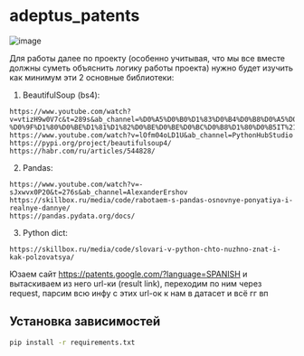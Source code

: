 # adeptus_patents
![image](https://github.com/user-attachments/assets/6e46b1a8-e84a-4960-9bbe-0854945df6e9)


Для работы далее по проекту (особенно учитывая, что мы все вместе должны суметь объяснить логику работы проекта) нужно будет изучить как минимум эти 2 основные библиотеки:

  1) BeautifulSoup (bs4):
   
    https://www.youtube.com/watch?v=vtizH9w0V7c&t=289s&ab_channel=%D0%A5%D0%B0%D1%83%D0%B4%D0%B8%D0%A5%D0%BE%E2%84%A2-%D0%9F%D1%80%D0%BE%D1%81%D1%82%D0%BE%D0%BE%D0%BC%D0%B8%D1%80%D0%B5IT%21
    https://www.youtube.com/watch?v=lOfm04oLD1U&ab_channel=PythonHubStudio
    https://pypi.org/project/beautifulsoup4/
    https://habr.com/ru/articles/544828/

  2) Pandas:
   
    https://www.youtube.com/watch?v=-sJxwvx0P20&t=276s&ab_channel=AlexanderErshov
    https://skillbox.ru/media/code/rabotaem-s-pandas-osnovnye-ponyatiya-i-realnye-dannye/
    https://pandas.pydata.org/docs/

  3) Python dict:
   
    https://skillbox.ru/media/code/slovari-v-python-chto-nuzhno-znat-i-kak-polzovatsya/

Юзаем сайт https://patents.google.com/?language=SPANISH и вытаскиваем из него url-ки (result link), переходим по ним через request, парсим всю инфу с этих url-ок к нам в датасет и всё гг вп

## Установка зависимостей
```bash
pip install -r requirements.txt
